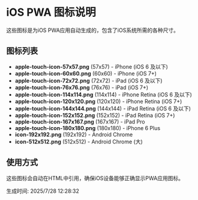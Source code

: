 # iOS PWA 图标说明

这些图标是为iOS PWA应用自动生成的，包含了iOS系统所需的各种尺寸。

## 图标列表

- **apple-touch-icon-57x57.png** (57x57) - iPhone (iOS 6 及以下)
- **apple-touch-icon-60x60.png** (60x60) - iPhone (iOS 7+)
- **apple-touch-icon-72x72.png** (72x72) - iPad (iOS 6 及以下)
- **apple-touch-icon-76x76.png** (76x76) - iPad (iOS 7+)
- **apple-touch-icon-114x114.png** (114x114) - iPhone Retina (iOS 6 及以下)
- **apple-touch-icon-120x120.png** (120x120) - iPhone Retina (iOS 7+)
- **apple-touch-icon-144x144.png** (144x144) - iPad Retina (iOS 6 及以下)
- **apple-touch-icon-152x152.png** (152x152) - iPad Retina (iOS 7+)
- **apple-touch-icon-167x167.png** (167x167) - iPad Pro
- **apple-touch-icon-180x180.png** (180x180) - iPhone 6 Plus
- **icon-192x192.png** (192x192) - Android Chrome
- **icon-512x512.png** (512x512) - Android Chrome (大)

## 使用方式

这些图标会自动在HTML中引用，确保iOS设备能够正确显示PWA应用图标。

生成时间: 2025/7/28 12:28:32
